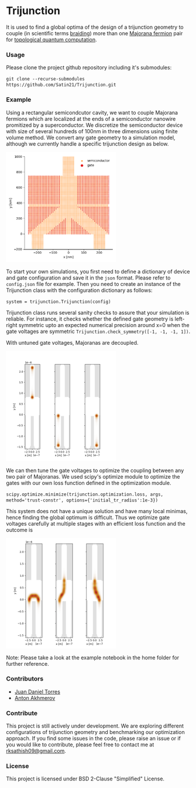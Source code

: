 # Trijunction
It is used to find a global optima of the design of a trijunction geometry to couple (in scientific terms [braiding](https://medium.com/swlh/topological-quantum-computing-5b7bdc93d93f#0fa4)) more than one [Majorana fermion](https://medium.com/swlh/topological-quantum-computing-5b7bdc93d93f#58c0) pair  for [topological quantum computation](https://medium.com/swlh/topological-quantum-computing-5b7bdc93d93f#60da).

### Usage
Please clone the project github repository including it's submodules:
```
git clone --recurse-submodules https://github.com/Satin21/Trijunction.git
```

### Example
Using a rectangular semicondcutor cavity, we want to couple Majorana fermions which are localized at the ends of a semiconductor nanowire promitized by a superconductor. We discretize the semiconductor device with size of several hundreds of 100nm in three dimensions using finite volume method. We convert any gate geometry to a simulation model, although we currently handle a specific trijunction design as below.

<img src="figures/trijunction.png" alt="trijunction" width="300"/>
<!-- ![trijunction](figures/trijunction.png) -->

To start your own simulations, you first need to define a dictionary of device and gate configuration and save it in the `json` format. Please refer to `config.json` file for example. Then you need to create an instance of the Trijunction class with the configuration dictionary as follows:
```
system = trijunction.Trijunction(config)
```

Trijunction class runs several sanity checks to assure that your simulation is reliable. For instance, it checks whether the defined gate geometry is left-right symmetric upto an expected numerical precision around x=0 when the gate voltages are symmetric `Trijunction.check_symmetry([-1, -1, -1, 1])`.

With untuned gate voltages, Majoranas are decoupled.

<img src="figures/decoupled_wavefunctions.png" alt="Decoupled Majoranas" width="300"/>
<!-- ![Decoupled Majoranas](figures/decoupled_wavefunctions.png) -->

We can then tune the gate voltages to optimize the coupling between any two pair of Majoranas. We used scipy's optimize module to optimize the gates with our own loss function defined in the optimization module.

```
scipy.optimize.minimize(trijunction.optimization.loss, args, method='trust-constr', options={'initial_tr_radius':1e-3})
```

This system does not have a unique solution and have many local minimas, hence finding the global optimum is difficult. Thus we optimize gate voltages carefully at multiple stages with an efficient loss function and the outcome is

<!-- ![Coupled Majoranas](figures/coupled_wavefunctions.png) -->
<img src="figures/coupled_wavefunctions.png" alt="Coupled Majoranas" width="300"/>

Note: Please take a look at the example notebook in the home folder for further reference.

### Contributors
- [Juan Daniel Torres](https://quantumtinkerer.tudelft.nl/members/juan-daniel/) 
- [Anton Akhmerov](https://antonakhmerov.org/)

### Contribute
This project is still actively under development. We are exploring different configurations of trijunction geometry and benchmarking our optimization approach. If you find some issues in the code, please raise an issue or if you would like to contribute, please feel free to contact me at rksathish09@gmail.com.

### License
This project is licensed under BSD 2-Clause "Simplified" License.













